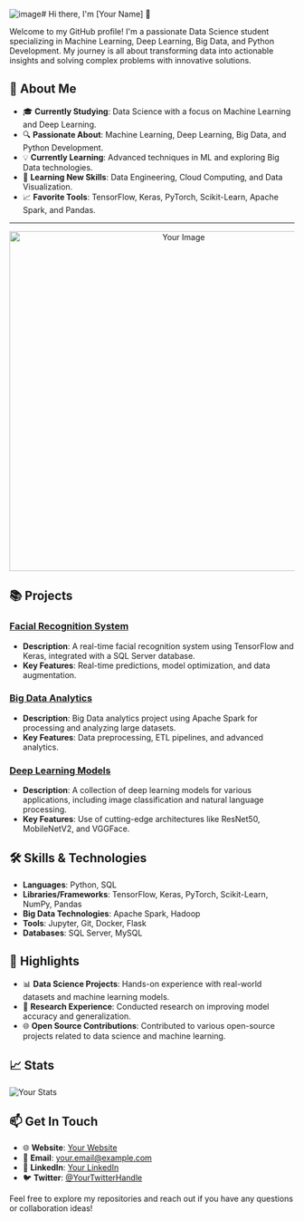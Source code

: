 ![image](https://github.com/user-attachments/assets/926b62da-fefe-4d69-8de6-b68a43d61b2d)# Hi there, I'm [Your Name] 👋

Welcome to my GitHub profile! I'm a passionate Data Science student specializing in Machine Learning, Deep Learning, Big Data, and Python Development. My journey is all about transforming data into actionable insights and solving complex problems with innovative solutions.

## 🚀 About Me

- 🎓 **Currently Studying**: Data Science with a focus on Machine Learning and Deep Learning.
- 🔍 **Passionate About**: Machine Learning, Deep Learning, Big Data, and Python Development.
- 💡 **Currently Learning**: Advanced techniques in ML and exploring Big Data technologies.
- 🌱 **Learning New Skills**: Data Engineering, Cloud Computing, and Data Visualization.
- 📈 **Favorite Tools**: TensorFlow, Keras, PyTorch, Scikit-Learn, Apache Spark, and Pandas.
------------------------------------------------------------------------------------------------------------------------------------------
<div align="center">
    <img src="https://sdsdigitals.com/wp-content/uploads/2023/09/What-is-Artiificial-IntelligenceAI.webp" alt="Your Image" width="600"/>
</div>

## 📚 Projects

### [Facial Recognition System](https://github.com/YourUsername/Facial-Recognition-System)
- **Description**: A real-time facial recognition system using TensorFlow and Keras, integrated with a SQL Server database.
- **Key Features**: Real-time predictions, model optimization, and data augmentation.

### [Big Data Analytics](https://github.com/YourUsername/Big-Data-Analytics)
- **Description**: Big Data analytics project using Apache Spark for processing and analyzing large datasets.
- **Key Features**: Data preprocessing, ETL pipelines, and advanced analytics.

### [Deep Learning Models](https://github.com/YourUsername/Deep-Learning-Models)
- **Description**: A collection of deep learning models for various applications, including image classification and natural language processing.
- **Key Features**: Use of cutting-edge architectures like ResNet50, MobileNetV2, and VGGFace.

## 🛠️ Skills & Technologies

- **Languages**: Python, SQL
- **Libraries/Frameworks**: TensorFlow, Keras, PyTorch, Scikit-Learn, NumPy, Pandas
- **Big Data Technologies**: Apache Spark, Hadoop
- **Tools**: Jupyter, Git, Docker, Flask
- **Databases**: SQL Server, MySQL

## 🌟 Highlights

- 📊 **Data Science Projects**: Hands-on experience with real-world datasets and machine learning models.
- 🔬 **Research Experience**: Conducted research on improving model accuracy and generalization.
- 🌐 **Open Source Contributions**: Contributed to various open-source projects related to data science and machine learning.



## 📈 Stats

![Your Stats](https://github-readme-stats.vercel.app/api?username=YourUsername&show_icons=true&hide_title=true&hide_border=true&count_private=true&theme=radical)

## 📫 Get In Touch

- 🌐 **Website**: [Your Website](https://yourwebsite.com)
- 📧 **Email**: [your.email@example.com](mailto:your.email@example.com)
- 🔗 **LinkedIn**: [Your LinkedIn](https://www.linkedin.com/in/yourprofile)
- 🐦 **Twitter**: [@YourTwitterHandle](https://twitter.com/YourTwitterHandle)

Feel free to explore my repositories and reach out if you have any questions or collaboration ideas!
